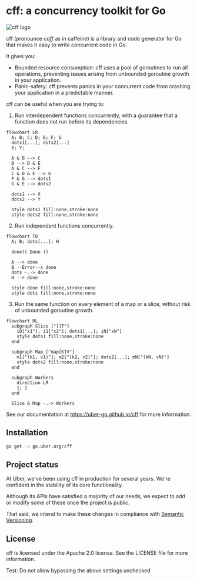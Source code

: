 # cff: a concurrency toolkit for Go

![cff logo](assets/logo.png)

cff (pronounce *caff* as in caffeine) is a library and code generator for Go
that makes it easy to write concurrent code in Go.

It gives you:
* Bounded resource consumption: cff uses a pool of goroutines to run all operations, preventing issues arising from unbounded goroutine growth in your application.
* Panic-safety: cff prevents panics in your concurrent code from crashing your application in a predictable manner.

cff can be useful when you are trying to:

1. Run interdependent functions concurrently, with a guarantee that a function does not run before its dependencies.
  ```mermaid
  flowchart LR
    A; B; C; D; E; F; G
    dots1[...]; dots2[...]
    X; Y;

    A & B --> C
    B --> D & E
    A & C --> F
    C & D & E --> G
    F & G --> dots1
    G & E --> dots2

    dots1 --> X
    dots2 --> Y

    style dots1 fill:none,stroke:none
    style dots2 fill:none,stroke:none
  ```

2. Run independent functions concurrently.
  ```mermaid
  flowchart TD
    A; B; dots[...]; H

    done(( Done ))

    A --> done
    B --Error--x done
    dots -.-> done
    H --> done

    style done fill:none,stroke:none
    style dots fill:none,stroke:none
  ```

3. Run the same function on every element of a map or a slice, without risk of unbounded goroutine growth.
  ```mermaid
  flowchart RL
    subgraph Slice ["[]T"]
      i0["x1"]; i1["x2"]; dots1[...]; iN["xN"]
      style dots1 fill:none,stroke:none
    end

    subgraph Map ["map[K]V"]
      m1["(k1, v1)"]; m2["(k2, v2)"]; dots2[...]; mN["(kN, vN)"]
      style dots2 fill:none,stroke:none
    end

    subgraph Workers
      direction LR
      1; 2
    end

    Slice & Map -.-> Workers
```

See our documentation at https://uber-go.github.io/cff for more information.

## Installation

```bash
go get -u go.uber.org/cff
```

## Project status

At Uber, we've been using cff in production for several years.
We're confident in the stability of its core functionality.

Although its APIs have satisfied a majority of our needs,
we expect to add or modify some of these once the project is public.

That said, we intend to make these changes in compliance with
[Semantic Versioning](https://semver.org/).

## License
cff is licensed under the Apache 2.0 license.  See the LICENSE file for more information.

Test: Do not allow bypassing the above settings unchecked
